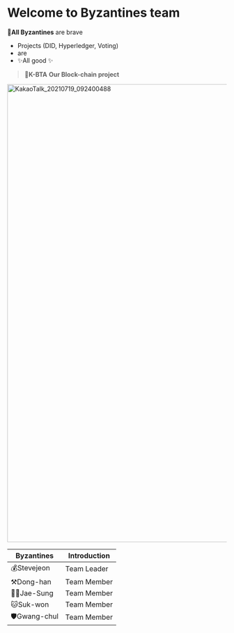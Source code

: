 # Welcome to Byzantines team


🏰**All Byzantines** are brave

- Projects (DID, Hyperledger, Voting)
- are
- ✨All good ✨


>🥉**K-BTA**
> **Our Block-chain project**


<img width="1051" alt="KakaoTalk_20210719_092400488" src="https://user-images.githubusercontent.com/71119800/127437487-cc34fae1-8ad1-4e97-aae3-4dd1437c0984.png">


| Byzantines | Introduction |
| ------ | ------ |
| 💰Stevejeon | Team Leader |
| ⚒️Dong-han | Team Member |
| 🐕‍🦺Jae-Sung | Team Member |
| 🐱Suk-won | Team Member |
| 🛡️Gwang-chul | Team Member |

